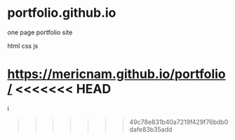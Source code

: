 # portfolio.github.io

 one page portfolio site

 html css js

 https://mericnam.github.io/portfolio/
<<<<<<< HEAD
=======
i
>>>>>>> 49c78e831b40a7219f429f76bdb0dafe83b35add
